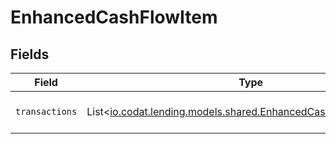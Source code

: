 # EnhancedCashFlowItem


## Fields

| Field                                                                                                                  | Type                                                                                                                   | Required                                                                                                               | Description                                                                                                            |
| ---------------------------------------------------------------------------------------------------------------------- | ---------------------------------------------------------------------------------------------------------------------- | ---------------------------------------------------------------------------------------------------------------------- | ---------------------------------------------------------------------------------------------------------------------- |
| `transactions`                                                                                                         | List<[io.codat.lending.models.shared.EnhancedCashFlowTransaction](../../models/shared/EnhancedCashFlowTransaction.md)> | :heavy_minus_sign:                                                                                                     | An array of transaction data.                                                                                          |